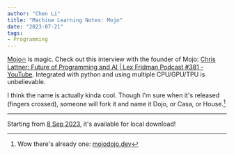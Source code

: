 ```yaml
---
author: "Chen Li"
title: "Machine Learning Notes: Mojo"
date: "2023-07-21"
tags: 
- Programming
---
```


[Mojo🔥](https://docs.modular.com/mojo/) is magic. Check out this interview with the founder of Mojo: [Chris Lattner: Future of Programming and AI | Lex Fridman Podcast #381 - YouTube](https://www.youtube.com/watch?v=pdJQ8iVTwj8). Integrated with python and using multiple CPU/GPU/TPU is unbelievable.

I think the name is actually kinda cool. Though I'm sure when it's released (fingers crossed), someone will fork it and name it Dojo, or Casa, or House.[^1]

---

Starting from [8 Sep 2023](https://www.modular.com/blog/mojo-its-finally-here), it's available for local download!

[^1]: Wow there's already one: [mojodojo.dev](https://github.com/mojodojodev/mojodojo.dev)